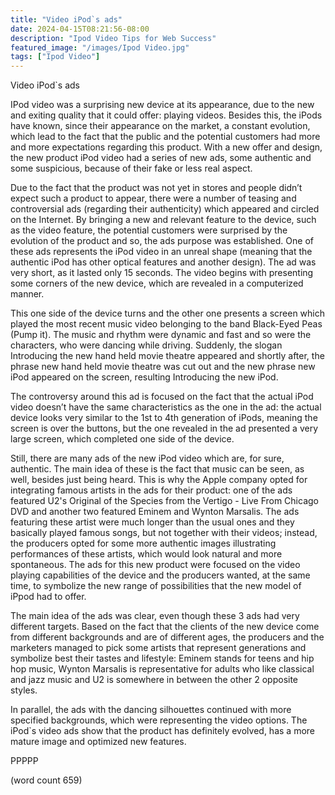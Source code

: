 ```yaml
---
title: "Video iPod`s ads"
date: 2024-04-15T08:21:56-08:00
description: "Ipod Video Tips for Web Success"
featured_image: "/images/Ipod Video.jpg"
tags: ["Ipod Video"]
---
```


Video iPod`s ads

	
IPod video was a surprising new device at its appearance, due to the new and exiting quality that it could offer: playing videos. Besides this, the iPods have known, since their appearance on the market, a constant evolution, which lead to the fact that the public and the potential customers had more and more expectations regarding this product. With a new offer and design, the new product iPod video had a series of new ads, some authentic and some suspicious, because of their fake or less real aspect. 	
	
Due to the fact that the product was not yet in stores and people didn’t expect such a product to appear, there were a number of teasing and controversial ads (regarding their authenticity) which appeared and circled on the Internet. By bringing a new and relevant feature to the device, such as the video feature, the potential customers were surprised by the evolution of the product and so, the ads purpose was established. One of these ads represents the iPod video in an unreal shape (meaning that the authentic iPod has other optical features and another design). The ad was very short, as it lasted only 15 seconds. The video begins with presenting some corners of the new device, which are revealed in a computerized manner. 

This one side of the device turns and the other one presents a screen which played the most recent music video belonging to the band Black-Eyed Peas (Pump it). The music and rhythm were dynamic and fast and so were the characters, who were dancing while driving. Suddenly, the slogan Introducing the new hand held movie theatre appeared and shortly after, the phrase new hand held movie theatre was cut out and the new phrase new iPod appeared on the screen, resulting Introducing the new iPod. 

The controversy around this ad is focused on the fact that the actual iPod video doesn’t have the same characteristics as the one in the ad: the actual device looks very similar to the 1st to 4th generation of iPods, meaning the screen is over the buttons, but the one revealed in the ad presented a very large screen, which completed one side of the device. 
	
Still, there are many ads of the new iPod video which are, for sure, authentic. The main idea of these is the fact that music can be seen, as well, besides just being heard. This is why the Apple company opted for integrating famous artists in the ads for their product: one of the ads featured U2's Original of the Species from the Vertigo - Live From Chicago DVD and another two featured Eminem and Wynton Marsalis. The ads featuring these artist were much longer than the usual ones and they basically played famous songs, but not together with their videos; instead, the producers opted for some more authentic images illustrating performances of these artists, which would look natural and more spontaneous. The ads for this new product were focused on the video playing capabilities of the device and the producers wanted, at the same time, to symbolize the new range of possibilities that the new model of iPpod had to offer. 

The main idea of the ads was clear, even though these 3 ads had very different targets. Based on the fact that the clients of the new device come from different backgrounds and are of different ages, the producers and the marketers managed to pick some artists that represent generations and symbolize best their tastes and lifestyle: Eminem stands for teens and hip hop music, Wynton Marsalis is representative for adults who like classical and jazz music and U2 is somewhere in between the other 2 opposite styles. 
	
In parallel, the ads with the dancing silhouettes continued with more specified backgrounds, which were representing the video options. The iPod`s video ads show that the product has definitely evolved, has a more mature image and optimized new features. 
	 
PPPPP

(word count 659)

